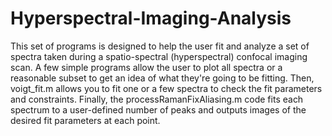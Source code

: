 # Hyperspectral-Imaging-Analysis

This set of programs is designed to help the user fit and analyze a set of spectra taken during a spatio-spectral (hyperspectral) confocal imaging scan. A few simple programs allow the user to plot all spectra or a reasonable subset to get an idea of what they're going to be fitting. Then, voigt_fit.m allows you to fit one or a few spectra to check the fit parameters and constraints. Finally, the processRamanFixAliasing.m code fits each spectrum to a user-defined number of peaks and outputs images of the desired fit parameters at each point. 
